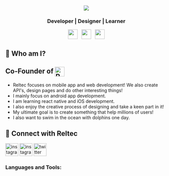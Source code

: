 
<div align="center">
  
  # <img src="https://i.imgur.com/WzXa8Pv.png"/>
  ###  Developer | Designer | Learner
</div>

<p align='center'>
<a href="https://twitter.com/khushboo1028"><img height="30" src="https://github.com/WaylonWalker/WaylonWalker/blob/main/icon/twitter.png?raw=true"></a>&nbsp;&nbsp;
<a href="https://instagram.com/ink_on_paper__"><img height="30" src="https://github.com/WaylonWalker/WaylonWalker/blob/main/icon/instagram.jpg?raw=true"></a>&nbsp;&nbsp;
<a href="https://in.linkedin.com/in/khushboo-gandhi-9aa57474"><img height="30" src="https://github.com/WaylonWalker/WaylonWalker/blob/main/icon/linkedin.png?raw=true"></a>
</p>

## 🧑‍ Who am I?

## Co-Founder of [<img src="https://imgur.com/6zlae7s.jpg" height="30em" align="center" alt="Reltec" title="Reltec"/>](https://reltec.co.in)
- Reltec focuses on mobile app and web development! We also create API's, design pages and do other interesting things!
- I mainly focus on android app development.
- I am learning react native and iOS development.
- I also enjoy the creative process of designing and take a keen part in it!
- My ultimate goal is to create something that help millions of users!
- I also want to swim in the ocean with dolphins one day. 

## 🔗 Connect with Reltec
<a href="https://reltec.co.in"><img src="https://pbs.twimg.com/profile_images/1263503695146299393/zWrNfqNV_400x400.jpg" alt="instagram" width="40" height="40"/></a>
<a href="https://instagram.com/reltec.co.in"><img src="https://www.vectorlogo.zone/logos/instagram/instagram-icon.svg" alt="instagram" width="40" height="40"/></a>
<a href="https://twitter.com/reltecin"><img src="https://www.vectorlogo.zone/logos/twitter/twitter-official.svg" alt="twitter" width="40" height="40"/></a>

### Languages and Tools:
